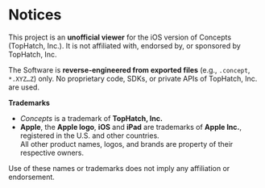 # Notices

This project is an **unofficial viewer** for the iOS version of Concepts
(TopHatch, Inc.). It is not affiliated with, endorsed by, or sponsored by TopHatch, Inc.

The Software is **reverse‑engineered from exported files** (e.g., `.concept`, `*.XYZ…Z`) only.
No proprietary code, SDKs, or private APIs of TopHatch, Inc. are used.

**Trademarks**  
- *Concepts* is a trademark of **TopHatch, Inc.**  
- **Apple**, the **Apple logo**, **iOS** and **iPad** are trademarks of **Apple Inc.**, registered in
  the U.S. and other countries.  
All other product names, logos, and brands are property of their respective owners.

Use of these names or trademarks does not imply any affiliation or endorsement.
